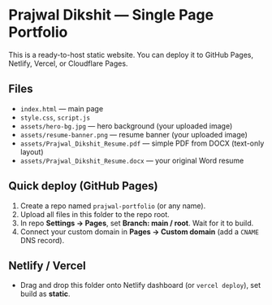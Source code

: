 # Prajwal Dikshit — Single Page Portfolio

This is a ready-to-host static website. You can deploy it to GitHub Pages, Netlify, Vercel, or Cloudflare Pages.

## Files
- `index.html` — main page
- `style.css`, `script.js`
- `assets/hero-bg.jpg` — hero background (your uploaded image)
- `assets/resume-banner.png` — resume banner (your uploaded image)
- `assets/Prajwal_Dikshit_Resume.pdf` — simple PDF from DOCX (text-only layout)
- `assets/Prajwal_Dikshit_Resume.docx` — your original Word resume

## Quick deploy (GitHub Pages)
1. Create a repo named `prajwal-portfolio` (or any name).
2. Upload all files in this folder to the repo root.
3. In repo **Settings → Pages**, set **Branch: main / root**. Wait for it to build.
4. Connect your custom domain in **Pages → Custom domain** (add a `CNAME` DNS record).

## Netlify / Vercel
- Drag and drop this folder onto Netlify dashboard (or `vercel deploy`), set build as **static**.
